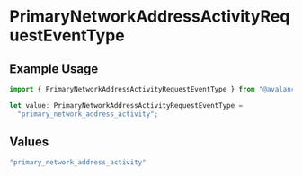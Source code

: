 # PrimaryNetworkAddressActivityRequestEventType

## Example Usage

```typescript
import { PrimaryNetworkAddressActivityRequestEventType } from "@avalanche-sdk/devtools/models/components";

let value: PrimaryNetworkAddressActivityRequestEventType =
  "primary_network_address_activity";
```

## Values

```typescript
"primary_network_address_activity"
```